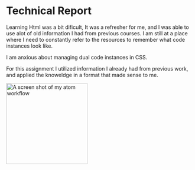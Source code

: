 # Technical Report

 Learning Html was a bit dificult, It was a refresher for me, and I was able to use alot of old information I had from previous courses. I am still at a place where I need to constantly refer to the resources to remember what code instances look like.

 I am anxious about managing dual code instances in CSS.

 For this assignment I utilized information I already had from previous work, and applied the knoweldge in a format that made sense to me.

 <img src="../images/workflowscreenshot.png" alt="A screen shot of my atom workflow" title="Atom Work Flow" width="auto" height="220" />
